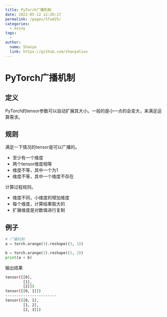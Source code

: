 ```yaml
---
title: PyTorch广播机制
date: 2022-05-12 12:26:17
permalink: /pages/5fad25/
categories:
  - essay
tags:
  - 
author: 
  name: Shanya
  link: https://github.com/shanyaliux
---
```

# PyTorch广播机制

## 定义

PyTorch的tensor参数可以自动扩展其大小。一般的是小一点的会变大，来满足运算需求。

## 规则

满足一下情况的tensor是可以广播的。

- 至少有一个维度
- 两个tensor维度相等
- 维度不等，其中一个为1
- 维度不等，其中一个维度不存在

计算过程规则。

- 维度不同，小维度的增加维度
- 每个维度，计算结果取大的
- 扩展维度是对数值进行复制

## 例子

```python
# 广播机制
a = torch.arange(3).reshape((3, 1))

b = torch.arange(2).reshape((1, 2))
print(a + b)
```

输出结果

```bash
tensor([[0],
        [1],
        [2]])
tensor([[0, 1]])
-----------------------
tensor([[0, 1],
        [1, 2],
        [2, 3]])
```

